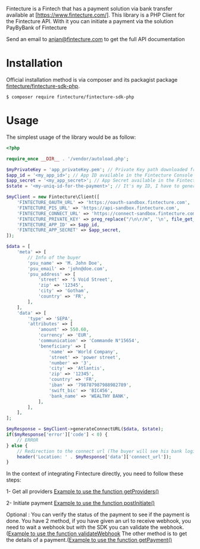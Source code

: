 Fintecture is a Fintech that has a payment solution via bank transfer available at [https://www.fintecture.com/].
This library is a PHP Client for the Fintecture API. With it you can initiate a payment via the solution PayByBank of Fintecture

Send an email to anjan@fintecture.com to get the full API documentation

Installation
============

Official installation method is via composer and its packagist package [fintecture/fintecture-sdk-php](https://packagist.org/packages/fintecture/fintecture-sdk-php).

```
$ composer require fintecture/fintecture-sdk-php
```

Usage
=====

The simplest usage of the library would be as follow:

```php
<?php

require_once __DIR__ . '/vendor/autoload.php';

$myPrivateKey = 'app_privateKey.pem'; // Private Key path downloaded from the Fintecture Console (https://console.fintecture.com/)
$app_id = '<my_app_id>'; // App ID available in the Fintecture Console (https://console.fintecture.com/)
$app_secret = '<my_app_secret>'; // App Secret available in the Fintecture Console (https://console.fintecture.com/)
$state = '<my-uniq-id-for-the-payment>'; // It's my ID, I have to generate it myself, it will be sent back in the callback

$myClient = new Fintecture\Client([
    'FINTECTURE_OAUTH_URL' => 'https://oauth-sandbox.fintecture.com',
    'FINTECTURE_PIS_URL' => 'https://api-sandbox.fintecture.com',
    'FINTECTURE_CONNECT_URL' => 'https://connect-sandbox.fintecture.com',
    'FINTECTURE_PRIVATE_KEY' => preg_replace("/\n\r/m", '\n', file_get_contents($myPrivateKey)),
    'FINTECTURE_APP_ID' => $app_id,
    'FINTECTURE_APP_SECRET' => $app_secret,
]);

$data = [
    'meta' => [
        // Info of the buyer
        'psu_name' => 'M. John Doe',
        'psu_email' => 'john@doe.com',
        'psu_address' => [
            'street' => '5 Void Street',
            'zip' => '12345',
            'city' => 'Gotham',
            'country' => 'FR',
        ],
    ],
    'data' => [
        'type' => 'SEPA',
        'attributes' => [
            'amount' => 550.60,
            'currency' => 'EUR',
            'communication' => 'Commande N°15654',
            'beneficiary' => [
                'name' => 'World Company',
                'street' => 'power street',
                'number' => '3',
                'city' => 'Atlantis',
                'zip' => '12345',
                'country' => 'FR',
                'iban' => '798787987988982789',
                'swift_bic' => 'BIC456',
                'bank_name' => 'WEALTHY BANK',
            ],
        ],
    ],
];

$myResponse = $myClient->generateConnectURL($data, $state);
if($myResponse['error']['code'] < 0) {
    // ERROR
} else {
    // Redirection to the connect url (The buyer will see his bank login page to perform the bak transfer
    header('Location: ' . $myResponse['data']['connect_url']);
}
```

In the context of integrating Fintecture directly, you need to follow these steps: 

1- Get all providers
[Example to use the function getProviders()](https://github.com/Fintecture/fintecture-sdk-php/tree/master/example/example-get-providers.php)

2- Initiate payment
[Example to use the function postInitiate()](https://github.com/Fintecture/fintecture-sdk-php/tree/master/example/example-post-initiate.php)

Optional :
You can verify the status of the payment to see if the payment is done.
You have 2 method, if you have given an url to receive webhook, you need to wait a webhook but with the SDK you can validate the webhook. ([Example to use the function validateWebhook](https://github.com/Fintecture/fintecture-sdk-php/tree/master/example/example-validate-webhook.php)
The other method is to get the details of a payment.([Example to use the function getPayment()](https://github.com/Fintecture/fintecture-sdk-php/tree/master/example/example-get-payment.php)
